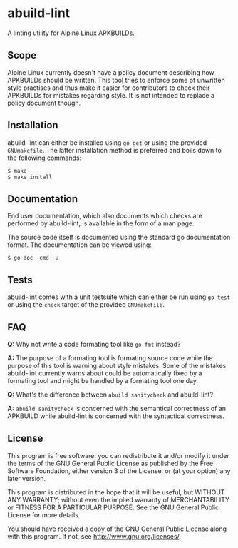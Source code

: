 # abuild-lint

A linting utility for Alpine Linux APKBUILDs.

## Scope

Alpine Linux currently doesn't have a policy document describing how
APKBUILDs should be written. This tool tries to enforce some of
unwritten style practises and thus make it easier for contributors to
check their APKBUILDs for mistakes regarding style. It is not intended
to replace a policy document though.

## Installation

abuild-lint can either be installed using `go get` or using the provided
`GNUmakefile`. The latter installation method is preferred and boils
down to the following commands:

	$ make
	$ make install

## Documentation

End user documentation, which also documents which checks are performed
by abuild-lint, is available in the form of a man page.

The source code itself is documented using the standard go documentation
format. The documentation can be viewed using:

	$ go doc -cmd -u

## Tests

abuild-lint comes with a unit testsuite which can either be run using
`go test` or using the `check` target of the provided `GNUmakefile`.

## FAQ

**Q:** Why not write a code formating tool like `go fmt` instead?

**A:** The purpose of a formating tool is formating source code while the
purpose of this tool is warning about style mistakes. Some of the
mistakes abuild-lint currently warns about could be automatically fixed
by a formating tool and might be handled by a formating tool one day.

**Q:** What's the difference between `abuild sanitycheck` and abuild-lint?

**A:** `abuild sanitycheck` is concerned with the semantical correctness
of an APKBUILD while abuild-lint is concerned with the syntactical
correctness.

## License

This program is free software: you can redistribute it and/or modify it
under the terms of the GNU General Public License as published by the
Free Software Foundation, either version 3 of the License, or (at your
option) any later version.

This program is distributed in the hope that it will be useful, but
WITHOUT ANY WARRANTY; without even the implied warranty of
MERCHANTABILITY or FITNESS FOR A PARTICULAR PURPOSE. See the GNU General
Public License for more details.

You should have received a copy of the GNU General Public License along
with this program. If not, see <http://www.gnu.org/licenses/>.
